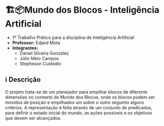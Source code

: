 # 🏗️📦Mundo dos Blocos - Inteligência Artificial
- 1º Trabalho Prático para a disciplina de Inteligência Artificial
- **Professor:** Edjard Mota
- **Integrantes:**
  - Daniel Silveira Gonzalez
  - Júlio Melo Campos
  - Stepheson Custódio

## ℹ️ Descrição
O projeto trata-se de um planejador para empilhar blocos de diferente dimensões no contexto do Mundo dos Blocos, onde os blocos podem ser movidos de posição e empilhados um sobre o outro seguinto alguns critérios. A representação é feita através de um conjunto de predicados, para definir o estado inicial do mundo, as ações possíveis e os objetivos que devem ser alcançados.

   
